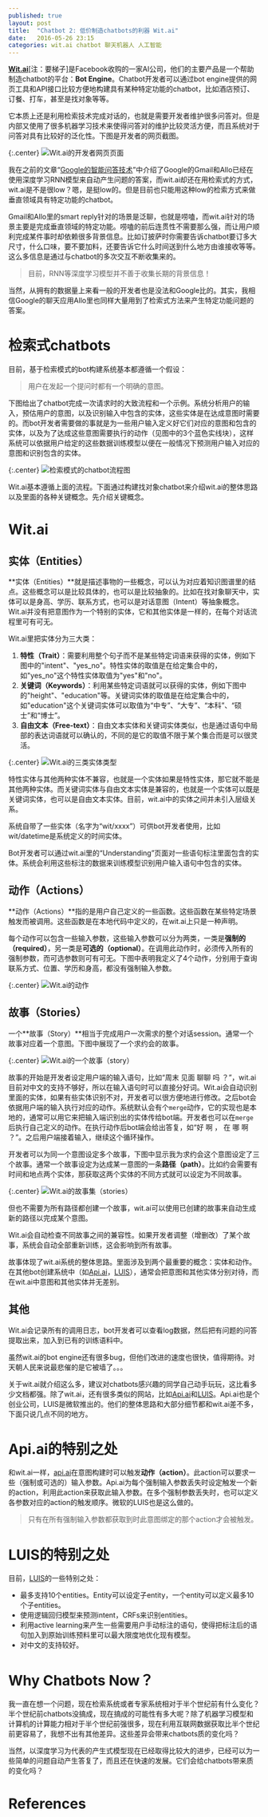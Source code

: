 ```yaml
---
published: true
layout: post
title:  "Chatbot 2: 低价制造chatbots的利器 Wit.ai"
date:   2016-05-26 23:15
categories: wit.ai chatbot 聊天机器人 人工智能
---
```


**[Wit.ai](https://wit.ai)**[注：要梯子]是Facebook收购的一家AI公司，他们的主要产品是一个帮助制造chatbot的平台：**Bot Engine**。Chatbot开发者可以通过bot engine提供的网页工具和API接口比较方便地构建具有某种特定功能的chatbot，比如酒店预订、订餐、打车，甚至是找对象等等。

它本质上还是利用检索技术完成对话的，也就是需要开发者维护很多问答对。但是内部又使用了很多机器学习技术来使得问答对的维护比较灵活方便，而且系统对于问答对具有比较好的泛化性。下图是开发者的网页截图。

{:.center}
![Wit.ai的开发者网页页面][wit]

我在之前的文章“[Google的智能问答技术][allo]”中介绍了Google的Gmail和Allo已经在使用深度学习RNN模型来自动产生问题的答案，而wit.ai却还在用检索式的方式，wit.ai是不是很low？嗯，是挺low的。但是目前也只能用这种low的检索方式来做垂直领域具有特定功能的chatbot。

Gmail和Allo里的smart reply针对的场景是泛聊，也就是唠嗑，而wit.ai针对的场景主要是完成垂直领域的特定功能。唠嗑的前后连贯性不需要那么强，而让用户顺利完成某件事时却依赖很多背景信息。比如订披萨时你需要告诉chatbot要订多大尺寸，什么口味，要不要加料，还要告诉它什么时间送到什么地方由谁接收等等。这么多信息是通过与chatbot的多次交互不断收集来的。

> 目前，RNN等深度学习模型并不善于收集长期的背景信息！

当然，从拥有的数据量上来看一般的开发者也是没法和Google比的。其实，我相信Google的聊天应用Allo里也同样大量用到了检索式方法来产生特定功能问题的答案。

# 检索式chatbots
目前，基于检索模式的bot构建系统基本都遵循一个假设：

> 用户在发起一个提问时都有一个明确的意图。

下图给出了chatbot完成一次请求时的大致流程和一个示例。系统分析用户的输入，预估用户的意图，以及识别输入中包含的实体，这些实体是在达成意图时需要的。而bot开发者需要做的事就是为一些用户输入定义好它们对应的意图和包含的实体，以及为了达成这些意图需要执行的动作（见图中的3个蓝色实线块），这样系统可以依据用户给定的这些数据训练模型以便在一般情况下预测用户输入对应的意图和识别包含的实体。

{:.center}
![检索模式的chatbot流程图][flow]

Wit.ai基本遵循上面的流程。下面通过构建找对象chatbot来介绍wit.ai的整体思路以及里面的各种关键概念。先介绍关键概念。

# Wit.ai

## 实体（Entities）
**实体（Entities）**就是描述事物的一些概念，可以认为对应着知识图谱里的结点。这些概念可以是比较具体的，也可以是比较抽象的。比如在找对象聊天中，实体可以是身高、学历、联系方式，也可以是对话意图（Intent）等抽象概念。Wit.ai并没有把意图作为一个特别的实体，它和其他实体是一样的，在每个对话流程里可有可无。

Wit.ai里把实体分为三大类：

1. **特性（Trait）**：需要利用整个句子而不是某些特定词语来获得的实体，例如下图中的"intent"、"yes_no"。特性实体的取值是在给定集合中的，如"yes_no"这个特性实体取值为"yes"和"no"。
2. **关键词（Keywords）**：利用某些特定词语就可以获得的实体，例如下图中的"height"、"education"等。关键词实体的取值是在给定集合中的，如"education"这个关键词实体可以取值为“中专”、“大专”、“本科”、“硕士”和“博士”。
3. **自由文本（Free-text）**：自由文本实体和关键词实体类似，也是通过语句中局部的表达词语就可以确认的，不同的是它的取值不限于某个集合而是可以很灵活。

{:.center}
![Wit.ai的三类实体类型][entity]

特性实体与其他两种实体不兼容，也就是一个实体如果是特性实体，那它就不能是其他两种实体。而关键词实体与自由文本实体是兼容的，也就是一个实体可以既是关键词实体，也可以是自由文本实体。目前，wit.ai中的实体之间并未引入层级关系。

系统自带了一些实体（名字为“wit/xxxx”）可供bot开发者使用，比如wit/datetime是系统定义的时间实体。

Bot开发者可以通过wit.ai里的“Understanding”页面对一些语句标注里面包含的实体。系统会利用这些标注的数据来训练模型识别用户输入语句中包含的实体。

## 动作（Actions）
**动作（Actions）**指的是用户自己定义的一些函数。这些函数在某些特定场景触发而被调用。这些函数是在本地代码中定义的，在wit.ai上只是一种声明。

每个动作可以包含一些输入参数，这些输入参数可以分为两类，一类是**强制的（required）**，另一类是**可选的（optional）**。在调用此动作时，必须传入所有的强制参数，而可选参数则可有可无。下图中表明我定义了4个动作，分别用于查询联系方式、位置、学历和身高，都没有强制输入参数。

{:.center}
![Wit.ai的动作][action]


## 故事（Stories）
一个**故事（Story）**相当于完成用户一次需求的整个对话session。通常一个故事对应着一个意图。下图中展现了一个求约会的故事。

{:.center}
![Wit.ai的一个故事（story）][story1]

故事的开始是开发者设定用户端的输入语句，比如“周末 见面 聊聊 吗 ？”，wit.ai目前对中文的支持不够好，所以在输入语句时可以直接分好词。Wit.ai会自动识别里面的实体，如果有些实体识别不对，开发者可以很方便地进行修改。之后bot会依据用户端的输入执行对应的动作。系统默认会有个`merge`动作，它的实现也是本地的，通常可以用它来把输入端识别出的实体传给bot端。开发者也可以在`merge`后执行自己定义的动作。在执行动作后bot端会给出答复，如“好 啊 ， 在 哪 啊 ？”。之后用户端接着输入，继续这个循环操作。

开发者可以为同一个意图设定多个故事，下图中显示我为求约会这个意图设定了三个故事。通常一个故事设定为达成某一意图的一条**路径（path）**。比如约会需要有时间和地点两个实体，那获取这两个实体的不同方式就可以设定为不同故事。

{:.center}
![Wit.ai的故事集（stories）][story]

但也不需要为所有路径都创建一个故事，wit.ai可以使用已创建的故事来自动生成新的路径以完成某个意图。

Wit.ai会自动检查不同故事之间的兼容性。如果开发者调整（增删改）了某个故事，系统会自动全部重新训练，这会影响到所有故事。

故事体现了wit.ai系统的整体思路。里面涉及到两个最重要的概念：实体和动作。在其他bot创建系统中（如[Api.ai](https://www.api.ai)，[LUIS](https://www.luis.ai)），通常会把意图和其他实体分别对待，而在wit.ai中意图和其他实体并无差别。

## 其他
Wit.ai会记录所有的调用日志，bot开发者可以查看log数据，然后把有问题的问答提取出来，加入到已有的训练语料中。

虽然wit.ai的bot engine还有很多bug，但他们改进的速度也很快，值得期待。对天朝人民来说最悲催的是它被墙了。。。

关于wit.ai就介绍这么多，建议对chatbots感兴趣的同学自己动手玩玩，这比看多少文档都强。除了wit.ai，还有很多类似的网站，比如[Api.ai](https://www.api.ai)和[LUIS](https://www.luis.ai)。Api.ai也是个创业公司，LUIS是微软推出的。他们的整体思路和大部分细节都和wit.ai差不多，下面只说几点不同的地方。

# Api.ai的特别之处
和wit.ai一样，[api.ai](https://www.api.ai)在意图构建时可以触发**动作（action）**。此action可以要求一些（强制或可选的）输入参数。Api.ai为每个强制输入参数丢失时设定触发一个新的action，利用此action来获取此输入参数。在多个强制参数丢失时，也可以定义各参数对应的action的触发顺序。微软的LUIS也是这么做的。

> 只有在所有强制输入参数都获取到时此意图绑定的那个action才会被触发。


# LUIS的特别之处
目前，[LUIS](https://www.luis.ai)的一些特别之处：

* 最多支持10个entities。Entity可以设定子entity，一个entity可以定义最多10个子entities。
* 使用逻辑回归模型来预测intent，CRFs来识别entities。
* 利用active learning来产生一些需要用户手动标注的语句，使得把标注后的语句加入到原始训练预料里可以最大限度地优化现有模型。
* 对中文的支持较好。

# Why Chatbots Now？

我一直在想一个问题，现在检索系统或者专家系统相对于半个世纪前有什么变化？半个世纪前chatbots没搞成，现在搞成的可能性有多大呢？除了机器学习模型和计算机的计算能力相对于半个世纪前强很多，现在利用互联网数据获取比半个世纪前更容易了，我想不出有其他差异。这些差异会带来chatbots质的变化吗？

当然，以深度学习为代表的产生式模型现在已经取得比较大的进步，已经可以为一些简单的问题自动产生答复了，而且还在快速的发展。它们会给chatbots带来质的变化吗？


[wit]: /images/wit_ai.png 
[entity]: /images/wit_entity.png
[action]: /images/wit_action.png
[story]: /images/wit_story.png
[story1]: /images/wit_story1.png
[flow]: /images/bot_retrieval_flow.png

[allo]: ../../../2016/05/19/breezedeus-google-allo-chat-smarter.html


# References
[^gpaper]: Oriol Vinyals, Quoc Le, [A Neural Conversational Model](http://arxiv.org/abs/1506.05869)，2015.
[^lstm]: Colah, [Understanding LSTM Networks](http://colah.github.io/posts/2015-08-Understanding-LSTMs/)，2015.
[^gmail]: Greg Corrado, [Computer, respond to this email](http://googleresearch.blogspot.jp/2015/11/computer-respond-to-this-email.html)，2015.
[^allo]: Pranav Khaitan, [Chat Smarter with Allo](http://googleresearch.blogspot.jp/2016/05/chat-smarter-with-allo.html)，2016.
